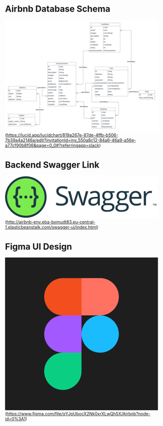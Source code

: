 Airbnb Database Schema
=
![img.png](img.png) (https://lucid.app/lucidchart/819a267e-87de-4ffb-b506-7b39a4a2146a/edit?invitationId=inv_550a8c12-84a6-46a9-a56e-a77cf90b8f06&page=0_0#?referringapp=slack)


Backend Swagger Link
=
![img_1.png](img_1.png) (http://airbnb-env.eba-bxmudt83.eu-central-1.elasticbeanstalk.com/swagger-ui/index.html)

Figma UI Design
=
![img_2.png](img_2.png) (https://www.figma.com/file/qYJpUbocX2Nk0xrXLwQh5X/Airbnb?node-id=0%3A1)
